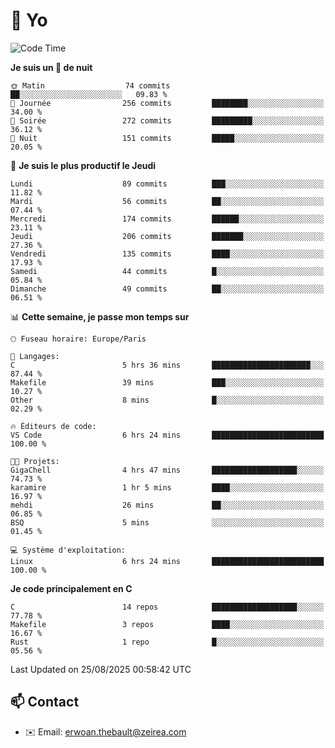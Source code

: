 # 👋 Yo

<!--START_SECTION:waka-->
![Code Time](http://img.shields.io/badge/Code%20Time-218%20hrs%2033%20mins-blue)

**Je suis un 🦉 de nuit** 

```text
🌞 Matin                  74 commits          ██░░░░░░░░░░░░░░░░░░░░░░░   09.83 % 
🌆 Journée                256 commits         ████████░░░░░░░░░░░░░░░░░   34.00 % 
🌃 Soirée                 272 commits         █████████░░░░░░░░░░░░░░░░   36.12 % 
🌙 Nuit                   151 commits         █████░░░░░░░░░░░░░░░░░░░░   20.05 % 
```
📅 **Je suis le plus productif le Jeudi** 

```text
Lundi                    89 commits          ███░░░░░░░░░░░░░░░░░░░░░░   11.82 % 
Mardi                    56 commits          ██░░░░░░░░░░░░░░░░░░░░░░░   07.44 % 
Mercredi                 174 commits         ██████░░░░░░░░░░░░░░░░░░░   23.11 % 
Jeudi                    206 commits         ███████░░░░░░░░░░░░░░░░░░   27.36 % 
Vendredi                 135 commits         ████░░░░░░░░░░░░░░░░░░░░░   17.93 % 
Samedi                   44 commits          █░░░░░░░░░░░░░░░░░░░░░░░░   05.84 % 
Dimanche                 49 commits          ██░░░░░░░░░░░░░░░░░░░░░░░   06.51 % 
```


📊 **Cette semaine, je passe mon temps sur** 

```text
🕑︎ Fuseau horaire: Europe/Paris

💬 Langages: 
C                        5 hrs 36 mins       ██████████████████████░░░   87.44 % 
Makefile                 39 mins             ███░░░░░░░░░░░░░░░░░░░░░░   10.27 % 
Other                    8 mins              █░░░░░░░░░░░░░░░░░░░░░░░░   02.29 % 

🔥 Éditeurs de code: 
VS Code                  6 hrs 24 mins       █████████████████████████   100.00 % 

🐱‍💻 Projets: 
GigaChell                4 hrs 47 mins       ███████████████████░░░░░░   74.73 % 
karamire                 1 hr 5 mins         ████░░░░░░░░░░░░░░░░░░░░░   16.97 % 
mehdi                    26 mins             ██░░░░░░░░░░░░░░░░░░░░░░░   06.85 % 
BSQ                      5 mins              ░░░░░░░░░░░░░░░░░░░░░░░░░   01.45 % 

💻 Système d'exploitation: 
Linux                    6 hrs 24 mins       █████████████████████████   100.00 % 
```

**Je code principalement en C** 

```text
C                        14 repos            ███████████████████░░░░░░   77.78 % 
Makefile                 3 repos             ████░░░░░░░░░░░░░░░░░░░░░   16.67 % 
Rust                     1 repo              █░░░░░░░░░░░░░░░░░░░░░░░░   05.56 % 
```




 Last Updated on 25/08/2025 00:58:42 UTC
<!--END_SECTION:waka-->

## 📫 Contact

- ✉️ Email: erwoan.thebault@zeirea.com
